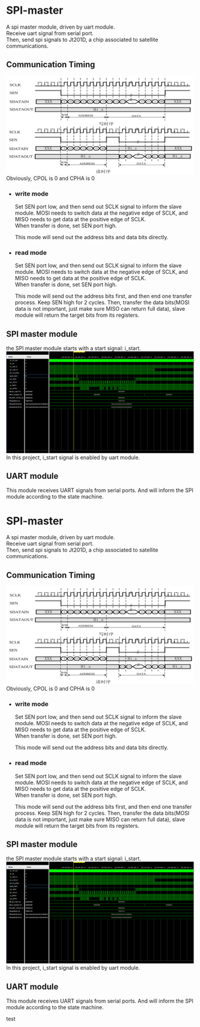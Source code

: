 # SPI-master
A spi master module, driven by uart module.  
Receive uart signal from serial port.   
Then, send spi signals to Jt201D, a chip associated to satellite communications.

## Communication Timing
![alt text](./pic/image.png)  
Obviously, CPOL is 0 and CPHA is 0
* ### write mode  
  Set SEN port low, and then send out SCLK signal to inform the slave module. MOSI needs to switch data at the negative edge of SCLK, and MISO needs to get data at the positive edge of SCLK.  
  When transfer is done, set SEN port high.  
    
  This mode will send out the address bits and data bits directly. 
* ### read mode  
  Set SEN port low, and then send out SCLK signal to inform the slave module. MOSI needs to switch data at the negative edge of SCLK, and MISO needs to get data at the positive edge of SCLK.  
  When transfer is done, set SEN port high.  
    
  This mode will send out the address bits first, and then end one transfer process. Keep SEN high for 2 cycles. Then, transfer the data bits(MOSI data is not important, just make sure MISO can return full data), slave module will return the target bits from its registers. 

## SPI master module
the SPI master module starts with a start signal: i_start.
![alt text](./pic/spiWave.jpg)
In this project, i_start signal is enabled by uart module.  


## UART module
This module receives UART signals from serial ports. And will inform the SPI module according to the state machine.
# SPI-master
A spi master module, driven by uart module.  
Receive uart signal from serial port.   
Then, send spi signals to Jt201D, a chip associated to satellite communications.

## Communication Timing
![alt text](./pic/image.png)  
Obviously, CPOL is 0 and CPHA is 0
* ### write mode  
  Set SEN port low, and then send out SCLK signal to inform the slave module. MOSI needs to switch data at the negative edge of SCLK, and MISO needs to get data at the positive edge of SCLK.  
  When transfer is done, set SEN port high.  
    
  This mode will send out the address bits and data bits directly. 
* ### read mode  
  Set SEN port low, and then send out SCLK signal to inform the slave module. MOSI needs to switch data at the negative edge of SCLK, and MISO needs to get data at the positive edge of SCLK.  
  When transfer is done, set SEN port high.  
    
  This mode will send out the address bits first, and then end one transfer process. Keep SEN high for 2 cycles. Then, transfer the data bits(MOSI data is not important, just make sure MISO can return full data), slave module will return the target bits from its registers. 

## SPI master module
the SPI master module starts with a start signal: i_start.
![alt text](./pic/spiWave.jpg)
In this project, i_start signal is enabled by uart module.  


## UART module
This module receives UART signals from serial ports. And will inform the SPI module according to the state machine.

test
